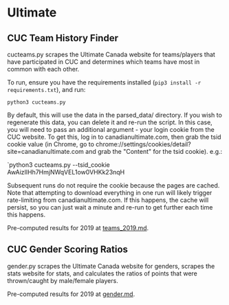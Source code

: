 # Ultimate

## CUC Team History Finder
cucteams.py scrapes the Ultimate Canada website for teams/players that have participated in CUC and determines which teams have most in common with each other.

To run, ensure you have the requirements installed (`pip3 install -r requirements.txt`), and run:

`python3 cucteams.py`

By default, this will use the data in the parsed_data/ directory. If you wish to regenerate this data, you can delete it and re-run the script. In this case, you will need to pass an additional argument - your login cookie from the CUC website. To get this, log in to canadianultimate.com, then grab the tsid cookie value (in Chrome, go to chrome://settings/cookies/detail?site=canadianultimate.com and grab the "Content" for the tsid cookie). e.g.:

`python3 cucteams.py --tsid_cookie AwAizIlHh7HmjNWqVEL1ow0VHKk23nqH

Subsequent runs do not require the cookie because the pages are cached. Note that attempting to download everything in one run will likely trigger rate-limiting from canadianultimate.com. If this happens, the cache will persist, so you can just wait a minute and re-run to get further each time this happens.

Pre-computed results for 2019 at [teams_2019.md](teams_2019.md).

## CUC Gender Scoring Ratios
gender.py scrapes the Ultimate Canada website for genders, scrapes the stats website for stats, and calculates the ratios of points that were thrown/caught by male/female players.

Pre-computed results for 2019 at [gender.md](gender.md).
